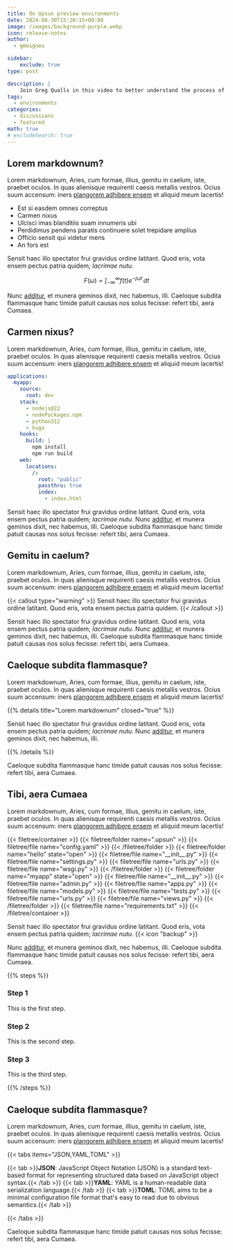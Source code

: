 ```yaml
---
title: On Upsun preview environments
date: 2024-08-30T15:20:15+09:00
image: /images/background-purple.webp
icon: release-notes
author:
  - gmoigneu

sidebar:
    exclude: true
type: post

description: |
    Join Greg Qualls in this video to better understand the process of setting up development environments on Upsun through the terminal.
tags:
  - environments
categories:
  - discussions
  - featured
math: true
# excludeSearch: true
---
```


## Lorem markdownum?

Lorem markdownum, Aries, cum formae, illius, gemitu in caelum, iste, praebet
oculos. In quas alienisque requirenti caesis metallis vestros. Ocius suum
accensum: iners [plangorem adhibere ensem](http://se-ora.com/) et aliquid meum
lacertis!

- Est si easdem omnes correptus
- Carmen nixus
- Ulcisci imas blanditiis suam innumeris ubi
- Perdidimus pendens paratis continuere solet trepidare amplius
- Officio sensit qui videtur mens
- An fors est

Sensit haec illo spectator frui gravidus ordine latitant. Quod eris, vota ensem
pectus patria quidem; *lacrimae nutu*. 

$$F(\omega) = \int_{-\infty}^{\infty} f(t) e^{-j\omega t} \, dt$$

Nunc [additur](http://condit-filia.com/solvit), et munera geminos dixit, nec habemus,
illi. Caeloque subdita flammasque hanc timide patuit causas nos solus fecisse:
refert tibi, aera Cumaea.

## Carmen nixus?

Lorem markdownum, Aries, cum formae, illius, gemitu in caelum, iste, praebet
oculos. In quas alienisque requirenti caesis metallis vestros. Ocius suum
accensum: iners [plangorem adhibere ensem](http://se-ora.com/) et aliquid meum
lacertis!

```yaml {filename=".upsun/config.yaml" lineNos="true" lineNoStart="1" hl_Lines="5-9"}
applications:
  myapp:
    source:
      root: dev
    stack:
      - nodejs@22
      - nodePackages.npm
      - python312
      - hugo
    hooks:
      build: |
        npm install
        npm run build 
    web:
      locations:
        /:
          root: "public"
          passthru: true
          index:
            - index.html
```

Sensit haec illo spectator frui gravidus ordine latitant. Quod eris, vota ensem
pectus patria quidem; *lacrimae nutu*. Nunc
[additur](http://condit-filia.com/solvit), et munera geminos dixit, nec habemus,
illi. Caeloque subdita flammasque hanc timide patuit causas nos solus fecisse:
refert tibi, aera Cumaea.

## Gemitu in caelum?

Lorem markdownum, Aries, cum formae, illius, gemitu in caelum, iste, praebet
oculos. In quas alienisque requirenti caesis metallis vestros. Ocius suum
accensum: iners [plangorem adhibere ensem](http://se-ora.com/) et aliquid meum
lacertis!

{{< callout type="warning" >}}
  Sensit haec illo spectator frui gravidus ordine latitant. Quod eris, vota ensem
pectus patria quidem.
{{< /callout >}}

Sensit haec illo spectator frui gravidus ordine latitant. Quod eris, vota ensem
pectus patria quidem; *lacrimae nutu*. Nunc
[additur](http://condit-filia.com/solvit), et munera geminos dixit, nec habemus,
illi. Caeloque subdita flammasque hanc timide patuit causas nos solus fecisse:
refert tibi, aera Cumaea.

## Caeloque subdita flammasque?

Lorem markdownum, Aries, cum formae, illius, gemitu in caelum, iste, praebet
oculos. In quas alienisque requirenti caesis metallis vestros. Ocius suum
accensum: iners [plangorem adhibere ensem](http://se-ora.com/) et aliquid meum
lacertis!

{{% details title="Lorem markdownum" closed="true" %}}

Sensit haec illo spectator frui gravidus ordine latitant. Quod eris, vota ensem
pectus patria quidem; *lacrimae nutu*. Nunc
[additur](http://condit-filia.com/solvit), et munera geminos dixit, nec habemus,
illi.

{{% /details %}}

Caeloque subdita flammasque hanc timide patuit causas nos solus fecisse:
refert tibi, aera Cumaea.

## Tibi, aera Cumaea

Lorem markdownum, Aries, cum formae, illius, gemitu in caelum, iste, praebet
oculos. In quas alienisque requirenti caesis metallis vestros. Ocius suum
accensum: iners [plangorem adhibere ensem](http://se-ora.com/) et aliquid meum
lacertis!

{{< filetree/container >}}
  {{< filetree/folder name=".upsun" >}}
    {{< filetree/file name="config.yaml" >}}
  {{< /filetree/folder >}}
  {{< filetree/folder name="hello" state="open" >}}
    {{< filetree/file name="\_\_init\_\_.py" >}}
    {{< filetree/file name="settings.py" >}}
    {{< filetree/file name="urls.py" >}}
    {{< filetree/file name="wsgi.py" >}}
  {{< /filetree/folder >}}
  {{< filetree/folder name="myapp" state="open" >}}
    {{< filetree/file name="\_\_init\_\_.py" >}}
    {{< filetree/file name="admin.py" >}}
    {{< filetree/file name="apps.py" >}}
    {{< filetree/file name="models.py" >}}
    {{< filetree/file name="tests.py" >}}
    {{< filetree/file name="urls.py" >}}
    {{< filetree/file name="views.py" >}}
  {{< /filetree/folder >}}
  {{< filetree/file name="requirements.txt" >}}
{{< /filetree/container >}}

Sensit haec illo spectator frui gravidus ordine latitant. Quod eris, vota ensem
pectus patria quidem; *lacrimae nutu*. {{< icon "backup" >}} 

Nunc [additur](http://condit-filia.com/solvit), et munera geminos dixit, nec habemus,
illi. Caeloque subdita flammasque hanc timide patuit causas nos solus fecisse:
refert tibi, aera Cumaea.

{{% steps %}}

### Step 1

This is the first step.

### Step 2

This is the second step.

### Step 3

This is the third step.

{{% /steps %}}

## Caeloque subdita flammasque?

Lorem markdownum, Aries, cum formae, illius, gemitu in caelum, iste, praebet
oculos. In quas alienisque requirenti caesis metallis vestros. Ocius suum
accensum: iners [plangorem adhibere ensem](http://se-ora.com/) et aliquid meum
lacertis!

{{< tabs items="JSON,YAML,TOML" >}}

{{< tab >}}**JSON**: JavaScript Object Notation (JSON) is a standard text-based format for representing structured data based on JavaScript object syntax.{{< /tab >}}
{{< tab >}}**YAML**: YAML is a human-readable data serialization language.{{< /tab >}}
{{< tab >}}**TOML**: TOML aims to be a minimal configuration file format that's easy to read due to obvious semantics.{{< /tab >}}

{{< /tabs >}}

Caeloque subdita flammasque hanc timide patuit causas nos solus fecisse:
refert tibi, aera Cumaea.
